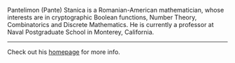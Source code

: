 Pantelimon (Pante) Stanica is a Romanian-American mathematician, whose interests are in cryptographic Boolean functions, Number Theory, Combinatorics and Discrete Mathematics. He is currently a professor at Naval Postgraduate School in Monterey, California.

*****************************************************************

Check out his [homepage](http://faculty.nps.edu/pstanica/) for more info.